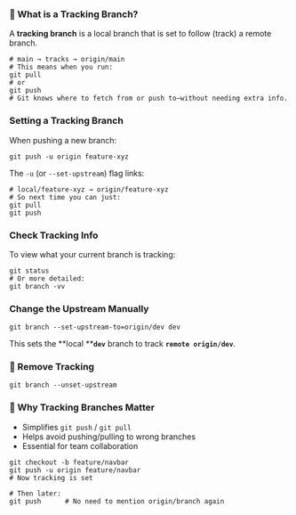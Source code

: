 ### 🧠 What is a Tracking Branch?
A **tracking branch** is a local branch that is set to follow (track) a remote branch.
```
# main → tracks → origin/main
# This means when you run:
git pull
# or
git push
# Git knows where to fetch from or push to—without needing extra info.
```
### Setting a Tracking Branch
When pushing a new branch:
```
git push -u origin feature-xyz
```
The `-u` (or `--set-upstream`) flag links:
```
# local/feature-xyz → origin/feature-xyz
# So next time you can just:
git pull
git push
```
### Check Tracking Info
To view what your current branch is tracking:
```
git status
# Or more detailed:
git branch -vv
```
### Change the Upstream Manually
```
git branch --set-upstream-to=origin/dev dev
```
This sets the **local ****`dev`** branch to track **`remote origin/dev`**.
### 🚫 Remove Tracking
```
git branch --unset-upstream
```
### 📌 Why Tracking Branches Matter
* Simplifies `git push` / `git pull`
* Helps avoid pushing/pulling to wrong branches
* Essential for team collaboration

```
git checkout -b feature/navbar
git push -u origin feature/navbar
# Now tracking is set

# Then later:
git push      # No need to mention origin/branch again
```
